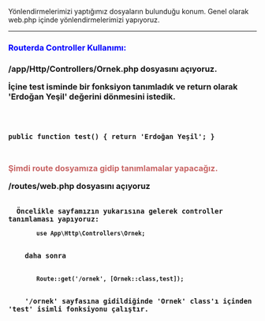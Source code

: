 <p>
  Yönlendirmelerimizi yaptığımız dosyaların bulunduğu konum. Genel olarak web.php içinde yönlendirmelerimizi
  yapıyoruz.
</p>
<hr>
<h3 style="color:blue">Routerda Controller Kullanımı:<h3>
<p>
   /app/Http/Controllers/Ornek.php dosyasını açıyoruz.
</p>
<p>
   İçine test isminde bir fonksiyon tanımladık ve return olarak 'Erdoğan Yeşil' değerini dönmesini istedik.<br>
</p>
<code style="background-color:rgb(50,50,50);">

  public function test()
  {
      return 'Erdoğan Yeşil';
  }

</code>
<p style="color:rgb(200,100,100)">
  Şimdi route dosyamıza gidip tanımlamalar yapacağız.
</p>
<p>
    /routes/web.php dosyasını açıyoruz
</p>
<code>
  Öncelikle sayfamızın yukarısına gelerek controller tanımlaması yapıyoruz:
<code>
        use App\Http\Controllers\Ornek;
    </code><br>
    daha sonra<br>
    <code>
        Route::get('/ornek', [Ornek::class,test]);
    </code><br>
    '/ornek' sayfasına gidildiğinde 'Ornek' class'ı içinden 'test' isimli fonksiyonu çalıştır.
</p>
